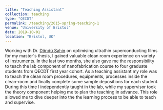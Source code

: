 ```yaml
---
title: "Teaching Assistant"
collection: teaching
type: "QECDT"
permalink: /teaching/2015-spring-teaching-1
venue: "University of Bristol"
date: 2019-10-01
location: "Bristol, UK"
---
```


Working with Dr. [Döndü Sahin](http://www.bristol.ac.uk/physics/people/dondu-sahin/index.html) on optimising ultrathin superconducting films for my master's thesis, I gained valuable clean room experience on variety of instruments. In the last two months, she also gave me the responsibility to teach the lab component of nanofabrication course to four graduate students from QECDT first year cohort. As a teaching assistant my role was to teach the clean room procedures, equipments, processes inside the clean-room and finally complete some sample depositions for each student. During this time I independently taught in the lab, while my supervisor took the theory component helping me to plan the teaching in advance. This role allowed me to dive deeper into the the learning process to be able to teach and supervise.   
